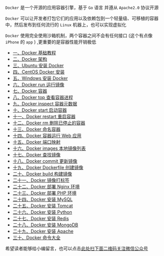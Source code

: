 `Docker` 是一个开源的应用容器引擎，基于 `Go` 语言 并遵从 `Apache2.0` 协议开源

`Docker` 可以让开发者打包它们的应用以及依赖包到一个轻量级、可移植的容器中，然后发布到任何流行的 `Linux` 机器上，也可以实现虚拟化

`Docker` 使用完全使用沙箱机制，两个容器之间不会有任何接口 (这个有点像 `iPhone` 的 `app` ) ,更重要的是容器性能开销极低

- [一、Docker 基础教程](https://www.ycbbs.vip/?p=2035)
- [二、Docker 架构](https://www.ycbbs.vip/?p=2038)
- [三、Ubuntu 安装 Docker](https://www.ycbbs.vip/?p=2040)
- [四、CentOS Docker 安装](https://www.ycbbs.vip/?p=2043)
- [五、Windows 安装 Docker](https://www.ycbbs.vip/?p=2046)
- [六、Docker run 运行镜像](https://www.ycbbs.vip/?p=2048)
- [七、Docker 容器](https://www.ycbbs.vip/?p=2050)
- [八、Docker top 查看容器进程](https://www.ycbbs.vip/?p=2053)
- [九、Docker inspect 容器元数据](https://www.ycbbs.vip/?p=2055)
- [十、Docker start 启动容器](https://www.ycbbs.vip/?p=2057)
- [十一、Docker restart 重启容器](https://www.ycbbs.vip/?p=2059)
- [十二、Docker rm 删除已停止的容器](https://www.ycbbs.vip/?p=2061)
- [十三、Docker 命名容器](https://www.ycbbs.vip/?p=2063)
- [十四、Docker 容器运行 Web 应用](https://www.ycbbs.vip/?p=2065)
- [十五、Docker 端口映射](https://www.ycbbs.vip/?p=2067)
- [十六、Docker images 本地镜像列表](https://www.ycbbs.vip/?p=2069)
- [十七、Docker 查找镜像](https://www.ycbbs.vip/?p=2071)
- [十八、Docker commit 更新镜像](https://www.ycbbs.vip/?p=2073)
- [十九、Docker Dockerfile 创建镜像](https://www.ycbbs.vip/?p=2075)
- [二十、Docker build 构建镜像](https://www.ycbbs.vip/?p=2077)
- [二十一、Docker 镜像打标签](https://www.ycbbs.vip/?p=2079)
- [二十二、Docker 部署 Nginx 环境](https://www.ycbbs.vip/?p=2081)
- [二十三、Docker 部署 PHP 环境](https://www.ycbbs.vip/?p=2083)
- [二十四、Docker 安装 MySQL](https://www.ycbbs.vip/?p=2086)
- [二十五、Docker 安装 Tomcat](https://www.ycbbs.vip/?p=2088)
- [二十六、Docker 安装 Python](https://www.ycbbs.vip/?p=2090)
- [二十七、Docker 安装 Redis](https://www.ycbbs.vip/?p=2092)
- [二十八、Docker 安装 MongoDB](https://www.ycbbs.vip/?p=2094)
- [二十九、Docker 安装 Apache](https://www.ycbbs.vip/?p=2096)
- [三十、Docker 命令大全](https://www.ycbbs.vip/?p=2099)

希望读者能够给小编留言，也可以点击[此处扫下面二维码关注微信公众号](https://www.ycbbs.vip/?p=28 "此处扫下面二维码关注微信公众号")













